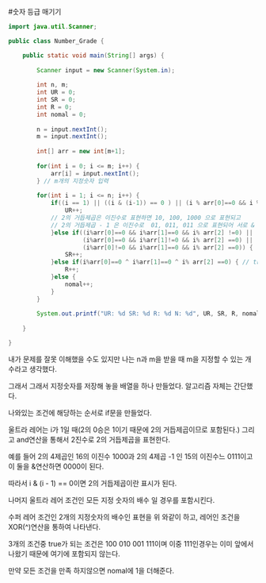 #숫자 등급 매기기

```java
import java.util.Scanner;

public class Number_Grade {

	public static void main(String[] args) {
		
		Scanner input = new Scanner(System.in);
		
		int n, m;
		int UR = 0;
		int SR = 0;
		int R = 0;
		int nomal = 0;
		
		n = input.nextInt();
		m = input.nextInt();
		
		int[] arr = new int[m+1];
		
		for(int i = 0; i <= m; i++) {
			arr[i] = input.nextInt();
		} // m개의 지정숫자 입력
		
		for(int i = 1; i <= n; i++) {
			if((i == 1) || ((i & (i-1)) == 0 ) || (i % arr[0]==0 && i % arr[1] == 0 && i % arr[2] == 0)) {
				UR++;
			// 2의 거듭제곱은 이진수로 표현하면 10, 100, 1000 으로 표현되고 
			// 2의 거듭제곱 - 1 은 이진수로  01, 011, 011 으로 표현되어 서로 & 연산을 하면 0이 반환된다.
			}else if((i%arr[0]==0 && i%arr[1]==0 && i% arr[2] !=0) || 
					 (i%arr[0]==0 && i%arr[1]!=0 && i% arr[2] ==0) ||
					 (i%arr[0]!=0 && i%arr[1]==0 && i% arr[2] ==0)) {
				SR++;
			}else if(i%arr[0]==0 ^ i%arr[1]==0 ^ i% arr[2] ==0) { // true true true인 경우는 앞에서 다 나왔기 때문에 xor연산을 사용가능하다.
				R++;
			}else {
				nomal++;
			}		
		}
		
		System.out.printf("UR: %d SR: %d R: %d N: %d", UR, SR, R, nomal);
		
	}

}
```
내가 문제를 잘못 이해했을 수도 있지만 나는 n과 m을 받을 때 m을 지정할 수 있는 개수라고 생각했다. 

그래서 그래서 지정숫자를 저장해 놓을 배열을 하나 만들었다. 알고리즘 자체는 간단했다. 

나와있는 조건에 해당하는 순서로 if문을 만들었다. 

울트라 레어는 i가 1일 때(2의 0승은 1이기 때문에 2의 거듭제곱이므로 포함된다.) 그리고 and연산을 통해서 2진수로 2의 거듭제곱을 표현한다. 

예를 들어 2의 4제곱인 16의 이진수 1000과 2의 4제곱 -1 인 15의 이진수느 0111이고 이 둘을 &연산하면 0000이 된다. 

따라서 i & (i - 1) == 0이면 2의 거듭제곱이란 표시가 된다. 

나머지 울트라 레어 조건인 모든 지정 숫자의 배수 일 경우를 포함시킨다. 

수퍼 레어 조건인 2개의 지정숫자의 배수인 표현을 위 와같이 하고, 레어인 조건을 XOR(^)연산을 통하여 나타낸다. 

3개의 조건중 true가 되는 조건은 100 010 001 111이며 이중 111인경우는 이미 앞에서 나왔기 때문에 여기에 포함되지 않는다. 

만약 모든 조건을 만족 하지않으면 nomal에 1을 더해준다.
